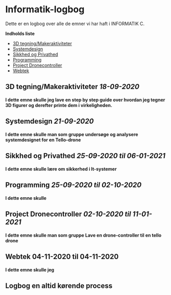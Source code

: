 # Informatik-logbog
Dette er en logbog over alle de emner vi har haft i INFORMATIK C.

__Indholds liste__
* [3D tegning/Makeraktiviteter](#3d-tegningmakeraktiviteter-18-09-2020)
* [Systemdesign](#systemdesign-21-09-2020)
* [Sikkhed og Privathed](#sikkhed-og-privathed-25-09-2020-til-06-01-2021)
* [Programming](#programming-25-09-2020-til-02-10-2020)
* [Project Dronecontroller](#project-dronecontroller-02-10-2020-til-11-01-2021)
* [Webtek](#webtek-04-11-2020-til-04-11-2020)


## 3D tegning/Makeraktiviteter _18-09-2020_
#### __I dette emne skulle jeg lave en step by step guide over hvordan jeg tegner 3D figurer og derefter printe dem i virkeligheden.__

## Systemdesign _21-09-2020_
#### __I dette emne skulle man som gruppe undersøge og analysere systemdesignet for en Tello-drone__

## Sikkhed og Privathed _25-09-2020 til 06-01-2021_
#### __I dette emne skulle lære om sikkerhed i It-systemer__


## Programming _25-09-2020 til 02-10-2020_
#### __I dette emne skulle__ 


## Project Dronecontroller _02-10-2020 til 11-01-2021_
#### __I dette emne skulle man som gruppe Lave en drone-controller til en tello drone__

## Webtek 04-11-2020 til 04-11-2020
#### __I dette emne skulle jeg__


## Logbog en altid kørende process

